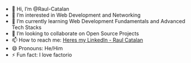 - 👋 Hi, I’m @Raul-Catalan
- 👀 I’m interested in Web Development and Networking
- 🌱 I’m currently learning Web Development Fundamentals and Advanced Tech Stacks
- 💞️ I’m looking to collaborate on Open Source Projects
- 📫 How to reach me: [Heres my LinkedIn - Raul Catalan](https://www.linkedin.com/in/raul-catalan/)
- 😄 Pronouns: He/Him
- ⚡ Fun fact: I love factorio

<!---
Raul-Catalan/Raul-Catalan is a ✨ special ✨ repository because its `README.md` (this file) appears on your GitHub profile.
You can click the Preview link to take a look at your changes.
--->
